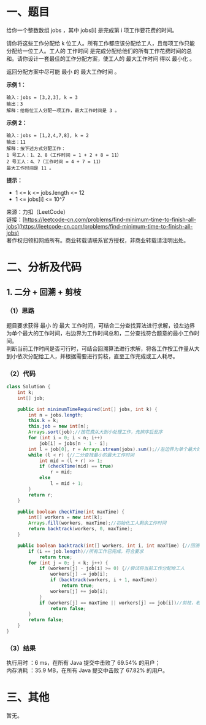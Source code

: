 # 一、题目
给你一个整数数组 jobs ，其中 jobs[i] 是完成第 i 项工作要花费的时间。       
      
请你将这些工作分配给 k 位工人。所有工作都应该分配给工人，且每项工作只能分配给一位工人。工人的 工作时间 是完成分配给他们的所有工作花费时间的总和。请你设计一套最佳的工作分配方案，使工人的 最大工作时间 得以 最小化 。      
      
返回分配方案中尽可能 最小 的 最大工作时间 。      
      
**示例 1：**     
```
输入：jobs = [3,2,3], k = 3
输出：3
解释：给每位工人分配一项工作，最大工作时间是 3 。
```
**示例 2：**      
```
输入：jobs = [1,2,4,7,8], k = 2
输出：11
解释：按下述方式分配工作：
1 号工人：1、2、8（工作时间 = 1 + 2 + 8 = 11）
2 号工人：4、7（工作时间 = 4 + 7 = 11）
最大工作时间是 11 。
```
**提示：**     
- 1 <= k <= jobs.length <= 12
- 1 <= jobs[i] <= 10^7
         
         
来源：力扣（LeetCode）       
链接：[https://leetcode-cn.com/problems/find-minimum-time-to-finish-all-jobs](https://leetcode-cn.com/problems/find-minimum-time-to-finish-all-jobs)        
著作权归领扣网络所有。商业转载请联系官方授权，非商业转载请注明出处。   
# 二、分析及代码    
## 1. 二分 + 回溯 + 剪枝
### （1）思路
题目要求获得 最小 的 最大 工作时间，可结合二分查找算法进行求解，设左边界为单个最大的工作时间，右边界为工作时间总和，二分查找符合题意的最小工作时间。    
判断当前工作时间是否可行时，可结合回溯算法进行求解，将各工作按工作量从大到小依次分配给工人，并根据需要进行剪枝，直至工作完成或工人耗尽。    
### （2）代码
```java
class Solution {
    int k;
    int[] job;

    public int minimumTimeRequired(int[] jobs, int k) {
        int n = jobs.length;
        this.k = k;        
        this.job = new int[n];
        Arrays.sort(job);//按花费从大到小处理工作，先排序后反序
        for (int i = 0; i < n; i++)
            job[i] = jobs[n - 1 - i];
        int l = job[0], r = Arrays.stream(jobs).sum();//左边界为单个最大的工作量，右边界为工作量总和
        while (l < r) {//二分查找最小的最大工作时间
            int mid = (l + r) >> 1;
            if (checkTime(mid) == true)
                r = mid;
            else
                l = mid + 1;
        }
        return r;
    }

    public boolean checkTime(int maxTime) {
        int[] workers = new int[k];
        Arrays.fill(workers, maxTime);//初始化工人剩余工作时间
        return backtrack(workers, 0, maxTime);
    }

    public boolean backtrack(int[] workers, int i, int maxTime) {//回溯
        if (i == job.length)//所有工作已完成，符合要求
            return true;
        for (int j = 0; j < k; j++) {
            if (workers[j] - job[i] >= 0) {//尝试将当前工作分配给工人
                workers[j] -= job[i];
                if (backtrack(workers, i + 1, maxTime))
                    return true;
                workers[j] += job[i];
            }
            if (workers[j] == maxTime || workers[j] == job[i])//剪枝，若当前工人分配该工作后工作量正好饱和，或当前工人是第一次分配工作，且后续仍无法完成，可直接跳出
                return false;
        }
        return false;
    }
}
```
### （3）结果
执行用时 ：6 ms，在所有 Java 提交中击败了 69.54% 的用户；    
内存消耗 ：35.9 MB，在所有 Java 提交中击败了 67.82% 的用户。      
# 三、其他
暂无。  
